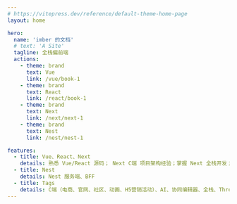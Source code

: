 ```yaml
---
# https://vitepress.dev/reference/default-theme-home-page
layout: home

hero:
  name: 'imber 的文档'
  # text: 'A Site'
  tagline: 全栈偏前端
  actions:
    - theme: brand
      text: Vue
      link: /vue/book-1
    - theme: brand
      text: React
      link: /react/book-1
    - theme: brand
      text: Next
      link: /next/next-1
    - theme: brand
      text: Nest
      link: /nest/nest-1

features:
  - title: Vue、React、Next
    details: 熟悉 Vue/React 源码； Next C端 项目架构经验；掌握 Next 全栈开发；掌握 C端 动画开发。
  - title: Nest
    details: Nest 服务端、BFF
  - title: Tags
    details: C端（电商、官网、社区、动画、H5营销活动）、AI、协同编辑器、全栈、Threejs
---
```


